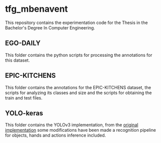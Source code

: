 # tfg_mbenavent
This repository contains the experimentation code for the Thesis in the Bachelor's Degree In Computer Engineering.

## EGO-DAILY
This folder contains the python scripts for processing the annotations for this dataset.

## EPIC-KITCHENS
This folder contains the annotations for the EPIC-KITCHENS dataset, the scripts for analyzing its classes and size and the scripts for obtaining the train and test files.

## YOLO-keras
This folder contains the YOLOv3 implementation, from the [original implementation](https://github.com/david8862/keras-YOLOv3-model-set) some modifications have been made a recognition pipeline for objects, hands and actions inference included.
